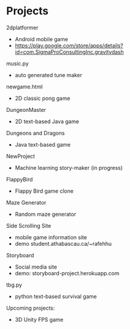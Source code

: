 # Projects

2dplatformer
  - Android mobile game
  - https://play.google.com/store/apps/details?id=com.SigmaProConsultingInc.gravitydash
  
music.py
  - auto generated tune maker
  
newgame.html
  - 2D classic pong game
  
DungeonMaster
  - 2D text-based Java game
  
Dungeons and Dragons
  - Java text-based game

NewProject
  - Machine learning story-maker (in progress)
  
FlappyBird
  - Flappy Bird game clone
  
Maze Generator
  - Random maze generator
  
Side Scrolling Site
  - mobile game information site
  - demo student.athabascau.ca/~rafehhu
  
Storyboard
  - Social media site
  - demo: storyboard-project.herokuapp.com
  
tbg.py
  - python text-based survival game

Upcoming projects:
  - 3D Unity FPS game
